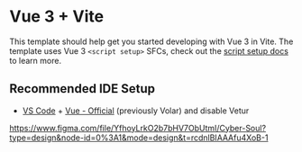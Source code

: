 # Vue 3 + Vite

This template should help get you started developing with Vue 3 in Vite. The template uses Vue 3 `<script setup>` SFCs, check out the [script setup docs](https://v3.vuejs.org/api/sfc-script-setup.html#sfc-script-setup) to learn more.

## Recommended IDE Setup

- [VS Code](https://code.visualstudio.com/) + [Vue - Official](https://marketplace.visualstudio.com/items?itemName=Vue.volar) (previously Volar) and disable Vetur


https://www.figma.com/file/YfhoyLrkO2b7bHV7ObUtmI/Cyber-Soul?type=design&node-id=0%3A1&mode=design&t=rcdnlBIAAAfu4XoB-1
